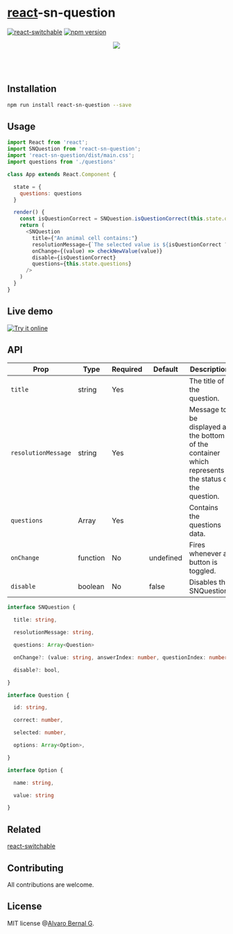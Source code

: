 # [react](https://reactjs.org/)-sn-question

[![react-switchable](https://travis-ci.org/AlvaroBernalG/react-sn-question.svg?branch=master
)](https://badge.fury.io/js/react-sn-question)
[![npm
version](https://badge.fury.io/js/react-sn-question.svg)](https://badge.fury.io/js/react-sn-question)


<p align="center">
  <img src="https://lab.alvarobg.com/react-sw-question/assets/question.gif"/>
  <br><br>
  <br><br>
</p>

## Installation

```bash
npm run install react-sn-question --save
```

## Usage

```js
import React from 'react';
import SNQuestion from 'react-sn-question';
import 'react-sn-question/dist/main.css';
import questions from './questions'

class App extends React.Component {

  state = {
    questions: questions
  }

  render() {
    const isQuestionCorrect = SNQuestion.isQuestionCorrect(this.state.questions)
    return (
      <SNQuestion
        title={"An animal cell contains:"}
        resolutionMessage={`The selected value is ${isQuestionCorrect ? 'correct': 'incorrect'}`}
        onChange={(value) => checkNewValue(value)}
        disable={isQuestionCorrect}
        questions={this.state.questions}
      />
    )
  }
}
```

## Live demo

[![Try it online](https://codesandbox.io/static/img/play-codesandbox.svg)](https://codesandbox.io/s/ypz2l8ky11)

## API

Prop | Type | Required | Default | Description 
-----|------|----------|---------|-------------
`title` | string | Yes |  | The title of the question.
`resolutionMessage` | string | Yes |  | Message to be displayed at the bottom of the container which represents the status of the question.
`questions` | Array | Yes |  | Contains the questions data.
`onChange`| function | No |  undefined | Fires whenever a button is toggled.
`disable` | boolean | No | false | Disables the SNQuestion.


```typescript
interface SNQuestion {

  title: string,

  resolutionMessage: string,

  questions: Array<Question>

  onChange?: (value: string, answerIndex: number, questionIndex: number) => void,

  disable?: bool,

}

interface Question {

  id: string,

  correct: number,

  selected: number,

  options: Array<Option>,

}

interface Option {

  name: string,

  value: string

}
```


## Related

[react-switchable](https://github.com/AlvaroBernalG/react-switchable)

## Contributing

All contributions are welcome.

## License

MIT license @[Alvaro Bernal G](https://alvarobg.com).

